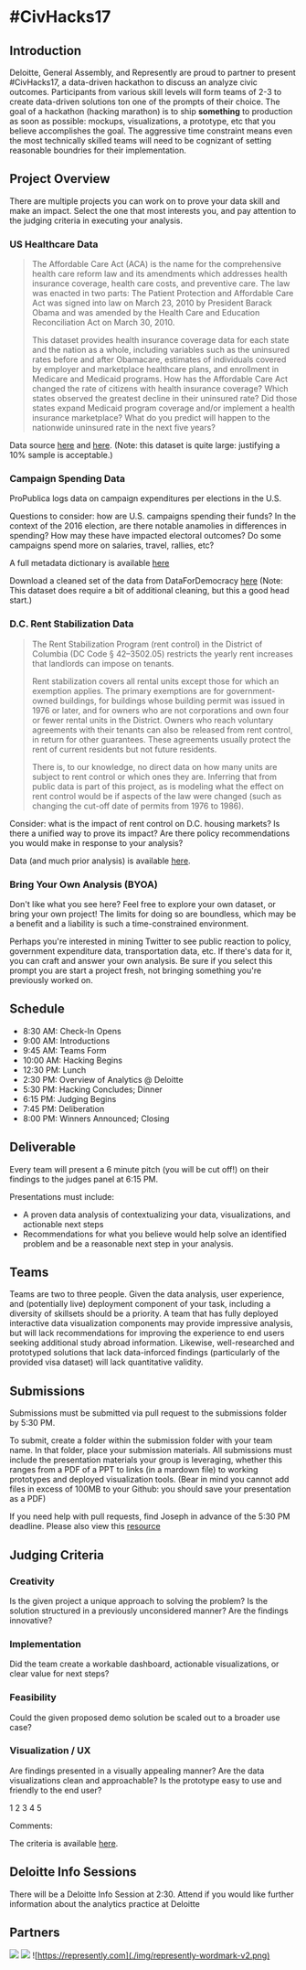 # #CivHacks17

## Introduction

Deloitte, General Assembly, and Represently are proud to partner to present #CivHacks17, a data-driven hackathon to discuss an analyze civic outcomes. Participants from various skill levels will form teams of 2-3 to create data-driven solutions ton one of the prompts of their choice. The goal of a hackathon (hacking marathon) is to ship **something** to production as soon as possible: mockups, visualizations, a prototype, etc that you believe accomplishes the goal. The aggressive time constraint means even the most technically skilled teams will need to be cognizant of setting reasonable boundries for their implementation.

## Project Overview

There are multiple projects you can work on to prove your data skill and make an impact. Select the one that most interests you, and pay attention to the judging criteria in executing your analysis.

### US Healthcare Data

> The Affordable Care Act (ACA) is the name for the comprehensive health care reform law and its amendments which addresses health insurance coverage, health care costs, and preventive care. The law was enacted in two parts: The Patient Protection and Affordable Care Act was signed into law on March 23, 2010 by President Barack Obama and was amended by the Health Care and Education Reconciliation Act on March 30, 2010.
> 
> This dataset provides health insurance coverage data for each state and the nation as a whole, including variables such as the uninsured rates before and after Obamacare, estimates of individuals covered by employer and marketplace healthcare plans, and enrollment in Medicare and Medicaid programs.
> How has the Affordable Care Act changed the rate of citizens with health insurance coverage? Which states observed the greatest decline in their uninsured rate? Did those states expand Medicaid program coverage and/or implement a health insurance marketplace? What do you predict will happen to the nationwide uninsured rate in the next five years?

Data source [here](https://www.kaggle.com/hhs/health-insurance) and [here](https://www.kaggle.com/hhs/health-insurance-marketplace). (Note: this dataset is quite large: justifying a 10% sample is acceptable.)

### Campaign Spending Data

ProPublica logs data on campaign expenditures per elections in the U.S.

Questions to consider: how are U.S. campaigns spending their funds? In the context of the 2016 election, are there notable anamolies in differences in spending? How may these have impacted electoral outcomes? Do some campaigns spend more on salaries, travel, rallies, etc?

A full metadata dictionary is available [here](http://classic.fec.gov/finance/disclosure/metadata/DisbursementCategoryCodes.shtml)

Download a cleaned set of the data from DataForDemocracy [here](https://data.world/data4democracy/propublica) (Note: This dataset does require a bit of additional cleaning, but this a good head start.)

### D.C. Rent Stabilization Data

> The Rent Stabilization Program (rent control) in the District of Columbia (DC Code § 42–3502.05) restricts the yearly rent increases that landlords can impose on tenants.
> 
> Rent stabilization covers all rental units except those for which an exemption applies. The primary exemptions are for government-owned buildings, for buildings whose building permit was issued in 1976 or later, and for owners who are not corporations and own four or fewer rental units in the District. Owners who reach voluntary agreements with their tenants can also be released from rent control, in return for other guarantees. These agreements usually protect the rent of current residents but not future residents.
> 
> There is, to our knowledge, no direct data on how many units are subject to rent control or which ones they are. Inferring that from public data is part of this project, as is modeling what the effect on rent control would be if aspects of the law were changed (such as changing the cut-off date of permits from 1976 to 1986).

Consider: what is the impact of rent control on D.C. housing markets? Is there a unified way to prove its impact? Are there policy recommendations you would make in response to your analysis?

Data (and much prior analysis) is available [here](https://github.com/codefordc/rent-stabilization).

### Bring Your Own Analysis (BYOA)

Don't like what you see here? Feel free to explore your own dataset, or bring your own project! The limits for doing so are boundless, which may be a benefit and a liability is such a time-constrained environment.

Perhaps you're interested in mining Twitter to see public reaction to policy, government expenditure data, transportation data, etc. If there's data for it, you can craft and answer your own analysis. Be sure if you select this prompt you are start a project fresh, not bringing something you're previously worked on.

## Schedule
 
- 8:30 AM: Check-In Opens
- 9:00 AM: Introductions
- 9:45 AM: Teams Form
- 10:00 AM: Hacking Begins
- 12:30 PM: Lunch
- 2:30 PM: Overview of Analytics @ Deloitte
- 5:30 PM: Hacking Concludes; Dinner
- 6:15 PM: Judging Begins
- 7:45 PM: Deliberation
- 8:00 PM: Winners Announced; Closing

## Deliverable
Every team will present a 6 minute pitch (you will be cut off!) on their findings to the judges panel at 6:15 PM. 

Presentations must include:

- A proven data analysis of contextualizing your data, visualizations, and actionable next steps
- Recommendations for what you believe would help solve an identified problem and be a reasonable next step in your analysis.

## Teams
Teams are two to three people. Given the data analysis, user experience, and (potentially live) deployment component of your task, including a diversity of skillsets should be a priority. A team that has fully deployed interactive data visualization components may provide impressive analysis, but will lack recommendations for improving the experience to end users seeking additional study abroad information. Likewise, well-researched and prototyped solutions that lack data-inforced findings (particularly of the provided visa dataset) will lack quantitative validity.

## Submissions
Submissions must be submitted via pull request to the submissions folder by 5:30 PM.

To submit, create a folder within the submission folder with your team name. In that folder, place your submission materials. All submissions must include the presentation materials your group is leveraging, whether this ranges from a PDF of a PPT to links (in a mardown file) to working prototypes and deployed visualization tools. (Bear in mind you cannot add files in excess of 100MB to your Github: you should save your presentation as a PDF)

If you need help with pull requests, find Joseph in advance of the 5:30 PM deadline. Please also view this [resource](https://yangsu.github.io/pull-request-tutorial/)

## Judging Criteria
  
### Creativity
Is the given project a unique approach to solving the problem? Is the solution structured in a previously unconsidered manner? Are the findings innovative?

### Implementation
Did the team create a workable dashboard, actionable visualizations, or clear value for next steps?
 
### Feasibility
Could the given proposed demo solution be scaled out to a broader use case?
 
 
### Visualization / UX
Are findings presented in a visually appealing manner? Are the data visualizations clean and approachable? Is the prototype easy to use and friendly to the end user?
 
1                              	2                              	3                              	4                              	5
 
Comments:


The criteria is available [here](judging.md).


## Deloitte Info Sessions

There will be a Deloitte Info Session at 2:30. Attend if you would like further information about the analytics practice at Deloitte

## Partners

![](https://upload.wikimedia.org/wikipedia/commons/5/56/Deloitte.svg)
![](http://static-assets.generalassemb.ly/logos/generalassembly-open-graph.png)
![https://represently.com](./img/represently-wordmark-v2.png)


